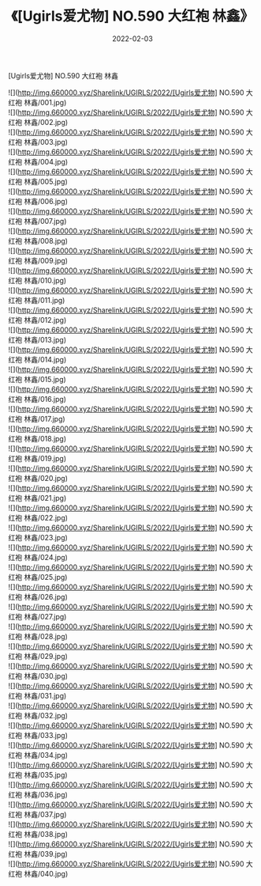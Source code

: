 ﻿---
layout: post
title:  《[Ugirls爱尤物] NO.590 大红袍 林鑫》
date:   2022-02-03
img: http://img.660000.xyz/Sharelink/UGIRLS/2022/[Ugirls爱尤物] NO.590 大红袍 林鑫/000.jpg
categories: [美女, 清纯, 唯美]
---

[Ugirls爱尤物] NO.590 大红袍 林鑫

 ![](http://img.660000.xyz/Sharelink/UGIRLS/2022/[Ugirls爱尤物] NO.590 大红袍 林鑫/001.jpg) <br>![](http://img.660000.xyz/Sharelink/UGIRLS/2022/[Ugirls爱尤物] NO.590 大红袍 林鑫/002.jpg) <br>![](http://img.660000.xyz/Sharelink/UGIRLS/2022/[Ugirls爱尤物] NO.590 大红袍 林鑫/003.jpg) <br>![](http://img.660000.xyz/Sharelink/UGIRLS/2022/[Ugirls爱尤物] NO.590 大红袍 林鑫/004.jpg) <br>![](http://img.660000.xyz/Sharelink/UGIRLS/2022/[Ugirls爱尤物] NO.590 大红袍 林鑫/005.jpg) <br>![](http://img.660000.xyz/Sharelink/UGIRLS/2022/[Ugirls爱尤物] NO.590 大红袍 林鑫/006.jpg) <br>![](http://img.660000.xyz/Sharelink/UGIRLS/2022/[Ugirls爱尤物] NO.590 大红袍 林鑫/007.jpg) <br>![](http://img.660000.xyz/Sharelink/UGIRLS/2022/[Ugirls爱尤物] NO.590 大红袍 林鑫/008.jpg) <br>![](http://img.660000.xyz/Sharelink/UGIRLS/2022/[Ugirls爱尤物] NO.590 大红袍 林鑫/009.jpg) <br>![](http://img.660000.xyz/Sharelink/UGIRLS/2022/[Ugirls爱尤物] NO.590 大红袍 林鑫/010.jpg) <br>![](http://img.660000.xyz/Sharelink/UGIRLS/2022/[Ugirls爱尤物] NO.590 大红袍 林鑫/011.jpg) <br>![](http://img.660000.xyz/Sharelink/UGIRLS/2022/[Ugirls爱尤物] NO.590 大红袍 林鑫/012.jpg) <br>![](http://img.660000.xyz/Sharelink/UGIRLS/2022/[Ugirls爱尤物] NO.590 大红袍 林鑫/013.jpg) <br>![](http://img.660000.xyz/Sharelink/UGIRLS/2022/[Ugirls爱尤物] NO.590 大红袍 林鑫/014.jpg) <br>![](http://img.660000.xyz/Sharelink/UGIRLS/2022/[Ugirls爱尤物] NO.590 大红袍 林鑫/015.jpg) <br>![](http://img.660000.xyz/Sharelink/UGIRLS/2022/[Ugirls爱尤物] NO.590 大红袍 林鑫/016.jpg) <br>![](http://img.660000.xyz/Sharelink/UGIRLS/2022/[Ugirls爱尤物] NO.590 大红袍 林鑫/017.jpg) <br>![](http://img.660000.xyz/Sharelink/UGIRLS/2022/[Ugirls爱尤物] NO.590 大红袍 林鑫/018.jpg) <br>![](http://img.660000.xyz/Sharelink/UGIRLS/2022/[Ugirls爱尤物] NO.590 大红袍 林鑫/019.jpg) <br>![](http://img.660000.xyz/Sharelink/UGIRLS/2022/[Ugirls爱尤物] NO.590 大红袍 林鑫/020.jpg) <br>![](http://img.660000.xyz/Sharelink/UGIRLS/2022/[Ugirls爱尤物] NO.590 大红袍 林鑫/021.jpg) <br>![](http://img.660000.xyz/Sharelink/UGIRLS/2022/[Ugirls爱尤物] NO.590 大红袍 林鑫/022.jpg) <br>![](http://img.660000.xyz/Sharelink/UGIRLS/2022/[Ugirls爱尤物] NO.590 大红袍 林鑫/023.jpg) <br>![](http://img.660000.xyz/Sharelink/UGIRLS/2022/[Ugirls爱尤物] NO.590 大红袍 林鑫/024.jpg) <br>![](http://img.660000.xyz/Sharelink/UGIRLS/2022/[Ugirls爱尤物] NO.590 大红袍 林鑫/025.jpg) <br>![](http://img.660000.xyz/Sharelink/UGIRLS/2022/[Ugirls爱尤物] NO.590 大红袍 林鑫/026.jpg) <br>![](http://img.660000.xyz/Sharelink/UGIRLS/2022/[Ugirls爱尤物] NO.590 大红袍 林鑫/027.jpg) <br>![](http://img.660000.xyz/Sharelink/UGIRLS/2022/[Ugirls爱尤物] NO.590 大红袍 林鑫/028.jpg) <br>![](http://img.660000.xyz/Sharelink/UGIRLS/2022/[Ugirls爱尤物] NO.590 大红袍 林鑫/029.jpg) <br>![](http://img.660000.xyz/Sharelink/UGIRLS/2022/[Ugirls爱尤物] NO.590 大红袍 林鑫/030.jpg) <br>![](http://img.660000.xyz/Sharelink/UGIRLS/2022/[Ugirls爱尤物] NO.590 大红袍 林鑫/031.jpg) <br>![](http://img.660000.xyz/Sharelink/UGIRLS/2022/[Ugirls爱尤物] NO.590 大红袍 林鑫/032.jpg) <br>![](http://img.660000.xyz/Sharelink/UGIRLS/2022/[Ugirls爱尤物] NO.590 大红袍 林鑫/033.jpg) <br>![](http://img.660000.xyz/Sharelink/UGIRLS/2022/[Ugirls爱尤物] NO.590 大红袍 林鑫/034.jpg) <br>![](http://img.660000.xyz/Sharelink/UGIRLS/2022/[Ugirls爱尤物] NO.590 大红袍 林鑫/035.jpg) <br>![](http://img.660000.xyz/Sharelink/UGIRLS/2022/[Ugirls爱尤物] NO.590 大红袍 林鑫/036.jpg) <br>![](http://img.660000.xyz/Sharelink/UGIRLS/2022/[Ugirls爱尤物] NO.590 大红袍 林鑫/037.jpg) <br>![](http://img.660000.xyz/Sharelink/UGIRLS/2022/[Ugirls爱尤物] NO.590 大红袍 林鑫/038.jpg) <br>![](http://img.660000.xyz/Sharelink/UGIRLS/2022/[Ugirls爱尤物] NO.590 大红袍 林鑫/039.jpg) <br>![](http://img.660000.xyz/Sharelink/UGIRLS/2022/[Ugirls爱尤物] NO.590 大红袍 林鑫/040.jpg) <br>